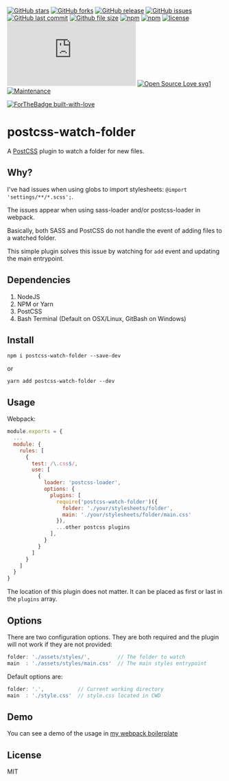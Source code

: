 [![GitHub stars](https://img.shields.io/github/stars/scriptex/postcss-watch-folder.svg?style=social&label=Stars)](https://github.com/scriptex/postcss-watch-folder)
[![GitHub forks](https://img.shields.io/github/forks/scriptex/postcss-watch-folder.svg?style=social&label=Fork)](https://github.com/scriptex/postcss-watch-folder/network#fork-destination-box)
[![GitHub release](https://img.shields.io/github/release/scriptex/postcss-watch-folder.svg)](https://github.com/scriptex/postcss-watch-folder/releases/latest)
[![GitHub issues](https://img.shields.io/github/issues/scriptex/postcss-watch-folder.svg)](https://github.com/scriptex/postcss-watch-folder/issues)
[![GitHub last commit](https://img.shields.io/github/last-commit/scriptex/postcss-watch-folder.svg)](https://github.com/scriptex/postcss-watch-folder/commits/master)
[![Github file size](https://img.shields.io/github/size/scriptex/postcss-watch-folder/index.js.svg)](https://github.com/scriptex/postcss-watch-folder)
[![npm](https://img.shields.io/npm/dt/postcss-watch-folder.svg)](https://www.npmjs.com/package/postcss-watch-folder)
[![npm](https://img.shields.io/npm/v/postcss-watch-folder.svg)](https://www.npmjs.com/package/postcss-watch-folder)
[![license](https://img.shields.io/github/license/scriptex/postcss-watch-folder.svg)](https://github.com/scriptex/postcss-watch-folder)
[![Analytics](https://ga-beacon.appspot.com/UA-83446952-1/github.com/scriptex/postcss-watch-folder/README.md)](https://github.com/scriptex/postcss-watch-folder/)
[![Open Source Love svg1](https://badges.frapsoft.com/os/v1/open-source.svg?v=103)](https://github.com/scriptex/postcss-watch-folder/)
[![Maintenance](https://img.shields.io/badge/Maintained%3F-yes-green.svg)](https://github.com/scriptex/postcss-watch-folder/graphs/commit-activity)

[![ForTheBadge built-with-love](http://ForTheBadge.com/images/badges/built-with-love.svg)](https://github.com/scriptex/)

# postcss-watch-folder

A [PostCSS](https://github.com/postcss/postcss) plugin to watch a folder for new files.

## Why?

I've had issues when using globs to import stylesheets: `@import 'settings/**/*.scss';`.

The issues appear when using sass-loader and/or postcss-loader in webpack.

Basically, both SASS and PostCSS do not handle the event of adding files to a watched folder.

This simple plugin solves this issue by watching for `add` event and updating the main entrypoint.

## Dependencies

1. NodeJS
2. NPM or Yarn
3. PostCSS
4. Bash Terminal (Default on OSX/Linux, GitBash on Windows)

## Install

```console
npm i postcss-watch-folder --save-dev
```

or

```console
yarn add postcss-watch-folder --dev
```

## Usage

Webpack:

```javascript
module.exports = {
  ...
  module: {
    rules: [
      {
        test: /\.css$/,
        use: [
          {
            loader: 'postcss-loader',
            options: {
              plugins: [
                require('postcss-watch-folder')({
                  folder: './your/stylesheets/folder',
                  main: './your/stylesheets/folder/main.css'
                }),
                ...other postcss plugins
              ],
            }
          }
        ]
      }
    ]
  }
}
```

The location of this plugin does not matter. It can be placed as first or last in the `plugins` array.

## Options

There are two configuration options. They are both required and the plugin will not work if they are not provided:

```javascript
folder: './assets/styles/',         // The folder to watch
main  : './assets/styles/main.css'  // The main styles entrypoint
```

Default options are:

```javascript
folder: '.',           // Current working directory
main  : './style.css'  // style.css located in CWD
```

## Demo

You can see a demo of the usage in [my webpack boilerplate](https://github.com/scriptex/webpack-mpa/blob/master/webpack.config.js#L147)

## License

MIT
